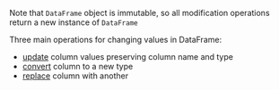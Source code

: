 [//]: # (title: Modify)

Note that `DataFrame` object is immutable, so all modification operations return a new instance of `DataFrame`

Three main operations for changing values in DataFrame:
* [update](update.md) column values preserving column name and type
* [convert](convert.md) column to a new type
* [replace](replace.md) column with another
